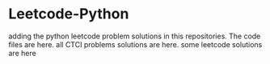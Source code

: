 # Leetcode-Python
adding the python leetcode problem solutions in this repositories. 
The code files are here.
all CTCI problems solutions are here.
some leetcode solutions are here





























































































































































































































































































































































































































































































